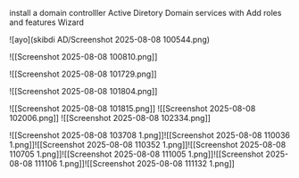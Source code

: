 install a domain controlller
Active Diretory Domain services with Add roles and features Wizard

![ayo](skibdi AD/Screenshot 2025-08-08 100544.png)

![[Screenshot 2025-08-08 100810.png]]

![[Screenshot 2025-08-08 101729.png]]

![[Screenshot 2025-08-08 101804.png]]

![[Screenshot 2025-08-08 101815.png]]
![[Screenshot 2025-08-08 102006.png]]
![[Screenshot 2025-08-08 102334.png]]

![[Screenshot 2025-08-08 103708 1.png]]![[Screenshot 2025-08-08 110036 1.png]]![[Screenshot 2025-08-08 110352 1.png]]![[Screenshot 2025-08-08 110705 1.png]]![[Screenshot 2025-08-08 111005 1.png]]![[Screenshot 2025-08-08 111106 1.png]]![[Screenshot 2025-08-08 111132 1.png]]
